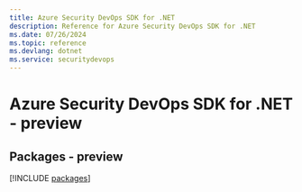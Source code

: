 ```yaml
---
title: Azure Security DevOps SDK for .NET
description: Reference for Azure Security DevOps SDK for .NET
ms.date: 07/26/2024
ms.topic: reference
ms.devlang: dotnet
ms.service: securitydevops
---
```

# Azure Security DevOps SDK for .NET - preview
## Packages - preview
[!INCLUDE [packages](security-devops-index.md)]